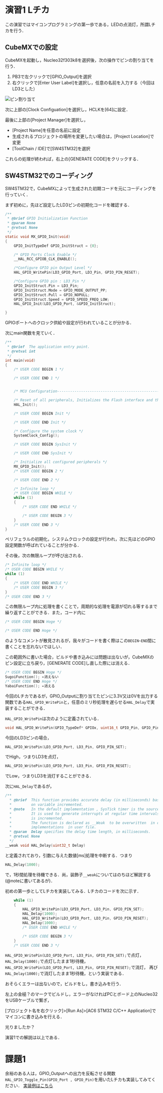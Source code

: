 # 演習1 Lチカ

この演習ではマイコンプログラミングの第一歩である，LEDの点消灯，所謂Lチカを行う．


## CubeMXでの設定

CubeMXを起動し，Nucleo32f303k8を選択後，次の操作でピンの割り当てを行う．

1. PB3で左クリックで[GPIO_Output]を選択
2. 右クリックで[Enter User Label]を選択し，任意の名前を入力する（今回はLD3とした）
   

![ピン割り当て](./pin_assign.png)

次に上部の[Clock Configuation]を選択し，HCLKを[64]に設定．

最後に上部の[Project Manager]を選択し，
- [Project Name]を任意の名前に設定
- 生成されるプロジェクトの場所を変更したい場合は，[Project Location]で変更
- [ToolChain / IDE]で[SW4STM32]を選択

これらの処理が終われば，右上の[GENERATE CODE]をクリックする．

## SW4STM32でのコーディング

SW4STM32で，CubeMXによって生成された初期コードを元にコーディングを行っていく．

まず初めに，先ほど設定したLD3ピンの初期化コードを確認する．
```c :main.c
/**
 * @brief GPIO Initialization Function
 * @param None
 * @retval None
 */
static void MX_GPIO_Init(void)
{
	GPIO_InitTypeDef GPIO_InitStruct = {0};

	/* GPIO Ports Clock Enable */
	__HAL_RCC_GPIOB_CLK_ENABLE();

	/*Configure GPIO pin Output Level */
	HAL_GPIO_WritePin(LD3_GPIO_Port, LD3_Pin, GPIO_PIN_RESET);

	/*Configure GPIO pin : LD3_Pin */
	GPIO_InitStruct.Pin = LD3_Pin;
	GPIO_InitStruct.Mode = GPIO_MODE_OUTPUT_PP;
	GPIO_InitStruct.Pull = GPIO_NOPULL;
	GPIO_InitStruct.Speed = GPIO_SPEED_FREQ_LOW;
	HAL_GPIO_Init(LD3_GPIO_Port, &GPIO_InitStruct);

}
```

GPIOポートへのクロック供給や設定が行われていることが分かる．

次にmain関数を見ていく．

```c : main.c
/**
 * @brief  The application entry point.
 * @retval int
 */
int main(void)
{
	/* USER CODE BEGIN 1 */

	/* USER CODE END 1 */


	/* MCU Configuration--------------------------------------------------------*/

	/* Reset of all peripherals, Initializes the Flash interface and the Systick. */
	HAL_Init();

	/* USER CODE BEGIN Init */

	/* USER CODE END Init */

	/* Configure the system clock */
	SystemClock_Config();

	/* USER CODE BEGIN SysInit */

	/* USER CODE END SysInit */

	/* Initialize all configured peripherals */
	MX_GPIO_Init();
	/* USER CODE BEGIN 2 */

	/* USER CODE END 2 */

	/* Infinite loop */
	/* USER CODE BEGIN WHILE */
	while (1)
	{
		/* USER CODE END WHILE */

		/* USER CODE BEGIN 3 */
	}
	/* USER CODE END 3 */
}
```

ペリフェラルの初期化，システムクロックの設定が行われ，次に先ほどのGPIO設定関数が呼ばれていることが分かる．

その後，次の無限ループが呼び出される．

```c
/* Infinite loop */
/* USER CODE BEGIN WHILE */
while (1)
{
	/* USER CODE END WHILE */
	/* USER CODE BEGIN 3 */
}
/* USER CODE END 3 */
```

この無限ループ内に処理を書くことで，周期的な処理を電源が切れる等するまで繰り返すことができる．また，コード内に

```c
/* USER CODE BEGIN Hoge */

/* USER CODE END Hoge */
```

のようなコメントが散見されるが，我々がコードを書く際はこの```BEGIN~END```間に書くことを忘れないでほしい．

この範囲外に書いた場合，ビルドや書き込みには問題は出ないが，CubeMXのピン設定に立ち戻り，[GENERATE CODE]し直した際には消える．

```c
/* USER CODE BEGIN Hoge */
SugoiFunction(); ←消えない
/* USER CODE END Hoge */
YabaiFunction(); ←消える
```


今回のLチカであるが，GPIO_Outputに割り当てたピンに3.3V又は0Vを出力する関数である```HAL_GPIO_WritePin```と，任意のミリ秒処理を遅らせる```HAL_Delay```で実装することができる．


```HAL_GPIO_WritePin```は次のように定義されている．

```c
void HAL_GPIO_WritePin(GPIO_TypeDef* GPIOx, uint16_t GPIO_Pin, GPIO_PinState PinState)
```

今回のLD3ピンの場合，

```c
HAL_GPIO_WritePin(LD3_GPIO_Port, LD3_Pin, GPIO_PIN_SET);
```

でHigh，つまりLD3を点灯，

```c :
HAL_GPIO_WritePin(LD3_GPIO_Port, LD3_Pin, GPIO_PIN_RESET);
```

でLow，つまりLD3を消灯することができる．

次に```HAL_Delay```であるが，

```c : 
/**
  * @brief  This function provides accurate delay (in milliseconds) based 
  *         on variable incremented.
  * @note   In the default implementation , SysTick timer is the source of time base. 
  *         It is used to generate interrupts at regular time intervals where uwTick
  *         is incremented.
  *         The function is declared as __Weak  to be overwritten  in case of other
  *         implementations  in user file.
  * @param  Delay specifies the delay time length, in milliseconds.
  * @retval None
  */
__weak void HAL_Delay(uint32_t Delay)
```

と定義されており，引数に与えた数値[ms]処理を中断する．つまり

```c
HAL_Delay(1000);
```

で，1秒間処理を待機できる．尚，装飾子```__weak```についてはのちほど解説する(@noteに書いてあるが)．

初めの第一歩としてLチカを実装してみる．Lチカのコードを次に示す．
```c
	while (1)
	{
		HAL_GPIO_WritePin(LD3_GPIO_Port, LD3_Pin, GPIO_PIN_SET);
		HAL_Delay(1000);
		HAL_GPIO_WritePin(LD3_GPIO_Port, LD3_Pin, GPIO_PIN_RESET);
		HAL_Delay(1000);
		/* USER CODE END WHILE */

		/* USER CODE BEGIN 3 */
	}
	/* USER CODE END 3 */
```
```HAL_GPIO_WritePin(LD3_GPIO_Port, LD3_Pin, GPIO_PIN_SET);```で点灯，		
```HAL_Delay(1000);```で点灯したまま1秒待機，
```HAL_GPIO_WritePin(LD3_GPIO_Port, LD3_Pin, GPIO_PIN_RESET);```で消灯，
再び```HAL_Delay(1000);```で消灯したまま1秒待機，という実装である．

おそらくエラーは出ないので，ビルドをし，書き込みを行う．

左上の金槌？のマークでビルドし，エラーがなければPCとボード上のNucleo32をUSBケーブルで繋ぎ，

[プロジェクト名を右クリック]>[Run As]>[AC6 STM32 C/C++ Application]でマイコンに書き込みを行える．

光りましたか？

演習1での解説は以上である．

# 課題1

余裕のある人は，GPIO_Outputへの出力を反転させる関数```HAL_GPIO_Toggle_Pin(GPIO_Port , GPIO_Pin)```を用いたLチカも実装してみてください．
[実装例はこちら](./main.c)